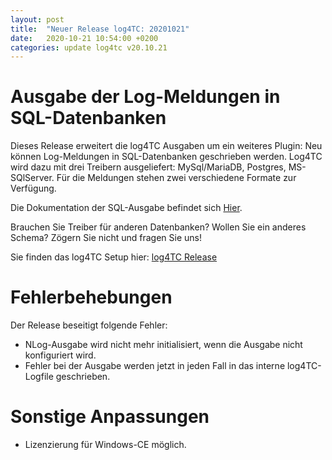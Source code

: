 ```yaml
---
layout: post
title:  "Neuer Release log4TC: 20201021"
date:   2020-10-21 10:54:00 +0200
categories: update log4tc v20.10.21
---
```


# Ausgabe der Log-Meldungen in SQL-Datenbanken

Dieses Release erweitert die log4TC Ausgaben um ein weiteres Plugin: Neu können Log-Meldungen in SQL-Datenbanken geschrieben werden. Log4TC wird dazu mit drei Treibern ausgeliefert: MySql/MariaDB, Postgres, MS-SQlServer. Für die Meldungen stehen zwei verschiedene Formate zur Verfügung.

Die Dokumentation der SQL-Ausgabe befindet sich [Hier](https://mbc-engineering.github.io/log4TC/reference/sql_output.html).

Brauchen Sie Treiber für anderen Datenbanken? Wollen Sie ein anderes Schema? Zögern Sie nicht und fragen Sie uns!

Sie finden das log4TC Setup hier: [log4TC Release](https://github.com/mbc-engineering/log4TC/releases)

# Fehlerbehebungen

Der Release beseitigt folgende Fehler:

* NLog-Ausgabe wird nicht mehr initialisiert, wenn die Ausgabe nicht konfiguriert wird.
* Fehler bei der Ausgabe werden jetzt in jeden Fall in das interne log4TC-Logfile geschrieben.

# Sonstige Anpassungen

* Lizenzierung für Windows-CE möglich.

